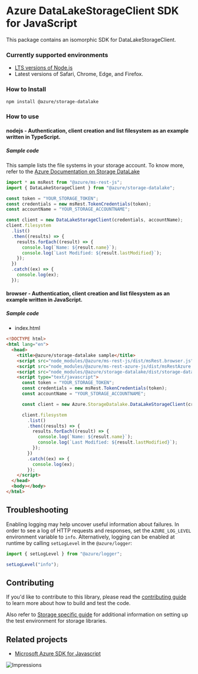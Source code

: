 # Azure DataLakeStorageClient SDK for JavaScript

This package contains an isomorphic SDK for DataLakeStorageClient.

### Currently supported environments

- [LTS versions of Node.js](https://github.com/nodejs/release#release-schedule)
- Latest versions of Safari, Chrome, Edge, and Firefox.

### How to Install

```bash
npm install @azure/storage-datalake
```

### How to use

#### nodejs - Authentication, client creation and list filesystem as an example written in TypeScript.

##### Sample code

This sample lists the file systems in your storage account. To know more, refer to the [Azure Documentation on Storage DataLake](https://docs.microsoft.com/azure/storage/blobs/data-lake-storage-introduction)

```typescript
import * as msRest from "@azure/ms-rest-js";
import { DataLakeStorageClient } from "@azure/storage-datalake";

const token = "YOUR_STORAGE_TOKEN";
const credentials = new msRest.TokenCredentials(token);
const accountName = "YOUR_STORAGE_ACCOUNTNAME";

const client = new DataLakeStorageClient(credentials, accountName);
client.filesystem
  .list()
  .then((results) => {
    results.forEach((result) => {
      console.log(`Name: ${result.name}`);
      console.log(`Last Modified: ${result.lastModified}`);
    });
  })
  .catch((ex) => {
    console.log(ex);
  });
```

#### browser - Authentication, client creation and list filesystem as an example written in JavaScript.

##### Sample code

- index.html

```html
<!DOCTYPE html>
<html lang="en">
  <head>
    <title>@azure/storage-datalake sample</title>
    <script src="node_modules/@azure/ms-rest-js/dist/msRest.browser.js"></script>
    <script src="node_modules/@azure/ms-rest-azure-js/dist/msRestAzure.js"></script>
    <script src="node_modules/@azure/storage-datalake/dist/storage-datalake.js"></script>
    <script type="text/javascript">
      const token = "YOUR_STORAGE_TOKEN";
      const credentials = new msRest.TokenCredentials(token);
      const accountName = "YOUR_STORAGE_ACCOUNTNAME";

      const client = new Azure.StorageDatalake.DataLakeStorageClient(credentials, accountName);

      client.filesystem
        .list()
        .then((results) => {
          results.forEach((result) => {
            console.log(`Name: ${result.name}`);
            console.log(`Last Modified: ${result.lastModified}`);
          });
        })
        .catch((ex) => {
          console.log(ex);
        });
    </script>
  </head>
  <body></body>
</html>
```

## Troubleshooting

Enabling logging may help uncover useful information about failures. In order to see a log of HTTP requests and responses, set the `AZURE_LOG_LEVEL` environment variable to `info`. Alternatively, logging can be enabled at runtime by calling `setLogLevel` in the `@azure/logger`:

```javascript
import { setLogLevel } from "@azure/logger";

setLogLevel("info");
```

## Contributing

If you'd like to contribute to this library, please read the [contributing guide](https://github.com/Azure/azure-sdk-for-js/blob/main/CONTRIBUTING.md) to learn more about how to build and test the code.

Also refer to [Storage specific guide](https://github.com/Azure/azure-sdk-for-js/blob/main/sdk/storage/CONTRIBUTING.md) for additional information on setting up the test environment for storage libraries.

## Related projects

- [Microsoft Azure SDK for Javascript](https://github.com/Azure/azure-sdk-for-js)

![Impressions](https://azure-sdk-impressions.azurewebsites.net/api/impressions/azure-sdk-for-js%2Fsdk%2Fstorage%2Fstorage-datalake%2FREADME.png)
